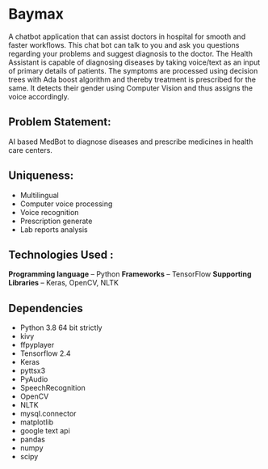 # Baymax
A chatbot application that can assist doctors in hospital for smooth and faster workflows. This chat bot can talk to you and ask you questions regarding your problems and suggest diagnosis to the doctor.
The Health Assistant is capable of diagnosing diseases by taking voice/text as an input of primary details of patients. The symptoms are processed using decision trees with Ada boost algorithm and thereby treatment is prescribed for the same. It detects their gender using Computer Vision and thus assigns the voice accordingly.

## Problem Statement:
AI based MedBot to diagnose diseases and prescribe medicines in health care centers.

## Uniqueness:
- Multilingual
- Computer voice processing
- Voice recognition
- Prescription generate
- Lab reports analysis

## Technologies Used : 
**Programming language** – Python
**Frameworks** – TensorFlow
**Supporting Libraries** – Keras, OpenCV, NLTK

## Dependencies
- Python 3.8 64 bit strictly
- kivy
- ffpyplayer
- Tensorflow 2.4
- Keras
- pyttsx3
- PyAudio
- SpeechRecognition
- OpenCV
- NLTK
- mysql.connector
- matplotlib
- google text api
- pandas
- numpy
- scipy